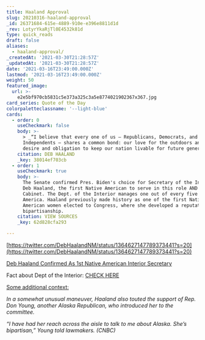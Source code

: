 ```yaml
---
title: Haaland Approval
slug: 20210316-haaland-approval
_id: 26371684-615e-4889-910e-e396e8811d1d
_rev: LotyrYkaRjTl0E4532k81d
type: quick_reads
draft: false
aliases:
  - haaland-approval/
_createdAt: '2021-03-30T21:28:57Z'
_updatedAt: '2021-03-30T21:28:57Z'
date: '2021-03-16T23:49:00.000Z'
lastmod: '2021-03-16T23:49:00.000Z'
weight: 50
featured_image:
  url: >-
    e2e5bf970cb5831c5e373a325c3a5e8774021902367x367.jpg
card_series: Quote of the Day
colorpaletteclassname: '--light-blue'
cards:
  - order: 0
    useCheckmark: false
    body: >-
      > _“I believe that every one of us – Republicans, Democrats, and
      Independents – shares a common bond: our love for the outdoors and a
      desire and obligation to keep our nation livable for future generations.”_
    citation: DEB HAALAND
    _key: 38014ef703cb
  - order: 1
    useCheckmark: true
    body: >-
      The Senate confirmed Pres. Biden's choice for Secretary of the Interior -
      Deb Haaland, the first Native American to serve in this role AND in the
      Cabinet. The Dept. of the Interior manages one out of every five acres in
      America. Haaland previously made history as one of the first Native
      American women elected to Congress, where she developed a reputation for
      bipartisanship.
    citation: VIEW SOURCES
    _key: 62d828cfa293

---
```

[https://twitter.com/DebHaalandNM/status/1364627147789373441?s=20](https://twitter.com/DebHaalandNM/status/1364627147789373441?s=20)

[Deb Haaland Confirmed As 1st Native American Interior Secretary](https://www.npr.org/2021/03/15/977558590/deb-haaland-confirmed-as-first-native-american-interior-secretary)

Fact about Dept of the Interior: [CHECK HERE](https://www.doi.gov/broadband)

[Some additional context:](https://www.cnbc.com/2021/03/15/deb-haaland-to-be-confirmed-as-interior-secretary.html)

_In a somewhat unusual maneuver, Haaland also touted the support of Rep. Don Young, another Alaska Republican, who introduced her to the committee._

_“I have had her reach across the aisle to talk to me about Alaska. She’s bipartisan,” Young told lawmakers. (CNBC)_